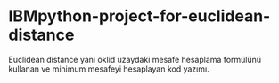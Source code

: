 # IBMpython-project-for-euclidean-distance
Euclidean distance yani öklid uzaydaki mesafe hesaplama formülünü kullanan ve minimum mesafeyi hesaplayan kod yazımı.
